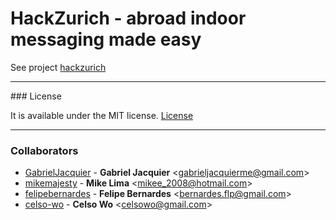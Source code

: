 # HackZurich - abroad indoor messaging made easy

See project [hackzurich](http://hackzurich-2016.herokuapp.com)

<hr>
### License

It is available under the MIT license.
[License](http://opensource.org/licenses/mit-license.php)

<hr>

### Collaborators

* [GabrielJacquier](https://github.com/GabrielJacquier) -
**Gabriel Jacquier** &lt;gabrieljacquierme@gmail.com&gt;
* [mikemajesty](https://github.com/mikemajesty) -
**Mike Lima** &lt;mikee_2008@hotmail.com&gt;
* [felipebernardes](https://github.com/felipebernardes) -
**Felipe Bernardes** &lt;bernardes.flp@gmail.com&gt;
* [celso-wo](https://github.com/celso-wo) -
**Celso Wo** &lt;celsowo@gmail.com&gt;

